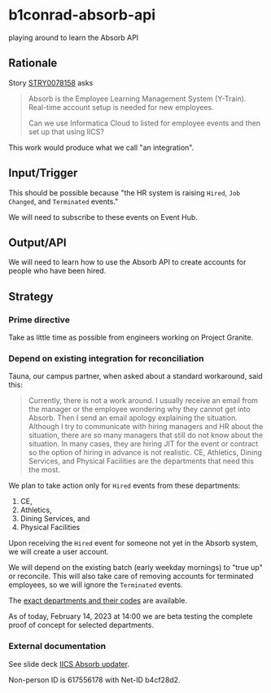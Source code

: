 # b1conrad-absorb-api
playing around to learn the Absorb API

## Rationale

Story [STRY0078158](https://byu.service-now.com/rm_story.do?sys_id=d3ea67611b32d510f954a8aa234bcb56) asks
>Absorb is the Employee Learning Management System  (Y-Train).  Real-time account setup is needed for new employees.
>
>Can we use Informatica Cloud to listed for employee events and then set up that using IICS?

This work would produce what we call "an integration".

## Input/Trigger

This should be possible because "the HR system is raising `Hired`, `Job Changed`, and `Terminated` events."

We will need to subscribe to these events on Event Hub.

## Output/API

We will need to learn how to use the Absorb API to create accounts for people who have been hired.

## Strategy

### Prime directive
Take as little time as possible from engineers working on Project Granite.

### Depend on existing integration for reconciliation

Tauna, our campus partner, when asked about a standard workaround, said this:

>Currently, there is not a work around. I usually receive an email from the manager or the employee wondering why they cannot get into Absorb. Then I send an email apology explaining the situation. Although I try to communicate with hiring managers and HR about the situation, there are so many managers that still do not know about the situation. In many cases, they are hiring JIT for the event or contract so the option of hiring in advance is not realistic. CE, Athletics, Dining Services, and Physical Facilities are the departments that need this the most.

We plan to take action only for `Hired` events from these departments:
1. CE, 
1. Athletics, 
1. Dining Services, and 
1. Physical Facilities

Upon receiving the `Hired` event for someone not yet in the Absorb system, we will create a user account.

We will depend on the existing batch (early weekday mornings) to "true up" or reconcile.
This will also take care of removing accounts for terminated employees, so we will ignore the `Terminated` events.

The [exact departments and their codes](https://docs.google.com/spreadsheets/d/1uL1bRX6fhDyX1_V8XuHj9cme11fArdkgnIg_h9YH--Y/edit?usp=sharing)
are available.

As of today, February 14, 2023 at 14:00 we are beta testing the complete proof of concept for selected departments.

### External documentation

See slide deck [IICS Absorb updater](https://docs.google.com/presentation/d/1lcHs1FLFqN0vCFG_eXpFHKJ-VFlvLoAyx5CT4ph1mWM/edit?usp=sharing).

Non-person ID is 617556178 with Net-ID b4cf28d2.
